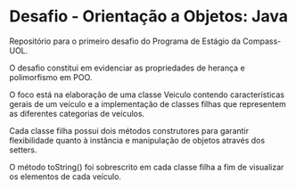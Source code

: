 # Desafio - Orientação a Objetos: Java
Repositório para o primeiro desafio do Programa de Estágio da Compass-UOL.

O desafio constitui em evidenciar as propriedades de herança e polimorfismo em POO.

O foco está na elaboração de uma classe Veiculo contendo características gerais de um veículo e a implementação de classes filhas que representem as diferentes categorias de veículos.

Cada classe filha possui dois métodos construtores para garantir flexibilidade quanto à instância e manipulação de objetos através dos setters.

O método toString() foi sobrescrito em cada classe filha a fim de visualizar os elementos de cada veículo.
